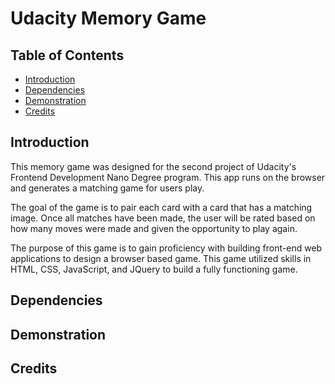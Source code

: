 # Udacity Memory Game

## Table of Contents

* [Introduction](https://github.com/Foxifly/Udacity-Memory-Game#introduction)
* [Dependencies](https://github.com/Foxifly/Udacity-Memory-Game#dependencies)
* [Demonstration](https://github.com/Foxifly/Udacity-Memory-Game#demonstration)
* [Credits](https://github.com/Foxifly/Udacity-Memory-Game#credits)

## Introduction

This memory game was designed for the second project of Udacity's Frontend Development Nano Degree program. This app runs on the browser and generates a matching game for users play.

The goal of the game is to pair each card with a card that has a matching image. Once all matches have been made, the user will be rated based on how many moves were made and given the opportunity to play again.

The purpose of this game is to gain proficiency with building front-end web applications to design a browser based game. This game utilized skills in HTML, CSS, JavaScript, and JQuery to build a fully functioning game.

## Dependencies

## Demonstration

## Credits
